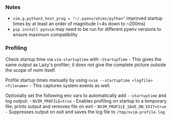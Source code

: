 ### Notes

- `vim.g.python3_host_prog = "~/.pyenv/shims/python"` improved startup times by at least an order of magnitude (~4s down to ~200ms)
- `pip install pynvim` may need to be run for different pyenv versions to ensure maximum compatibility

### Profiling

Check startup time via `vim-startuptime` with `:StartupTime`
    - This gives the same output as Lazy's profiler; it does not give the complete picture outside the scope of nvim itself.

Profile startup times manually by using `nvim --startuptime <logfile> <filename>`
    - This captures system events as well.

Optionally set the following env vars to automatically add `--startuptime` and log output:
    - `NVIM_PROFILE=true` - Enables profiling on startup to a temporary file; prints output and removes file on exit
    - `NVIM_PROFILE_SAVE_ON_EXIT=true` - Suppresses output on exit and saves the log file to `/tmp/nvim-profile.log`
